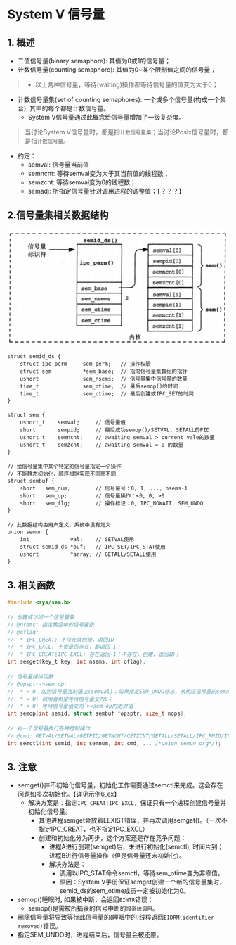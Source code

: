 # System V 信号量


## 1. 概述
* 二值信号量(binary semaphore): 其值为0或1的信号量；
* 计数信号量(counting semaphore): 其值为0~某个限制值之间的信号量；
> * 以上两种信号量，等待(waiting)操作都等待信号量的值变为大于0；
* 计数信号量集(set of counting semaphores): 一个或多个信号量(构成一个集合), 其中的每个都是计数信号量。
    * System V信号量通过此概念给信号量增加了一级复杂度。
> 当讨论System V信号量时，都是指`计数信号量集`；当讨论Posix信号量时，都是指`计数信号量`。
* 约定：
    * semval: 信号量当前值
    * semncnt: 等待semval变为大于其当前值的线程数；
    * semzcnt: 等待semval变为0的线程数；
    * semadj: 所指定信号量针对调用进程的调整值；【？？？】

## 2.信号量集相关数据结构
![信号量集结构图](./信号量集结构图.png)
```
struct semid_ds {
    struct ipc_perm     sem_perm;   // 操作权限
    struct sem          *sem_base;  // 指向信号量集数组的指针
    ushort              sem_nsems;  // 信号量集中信号量的数量
    time_t              sem_otime;  // 最后semop()的时间
    time_t              sem_ctime;  // 最后创建或IPC_SET的时间
}

struct sem {
    ushort_t    semval;     // 信号量值
    short       sempid;     // 最后成功semop()/SETVAL, SETALL的PID
    ushort_t    semncnt;    // awaiting semval > current vale的数量
    ushort_t    semzcnt;    // awaiting semval = 0 的数量
}

// 给信号量集中某个特定的信号量指定一个操作
// 不能静态初始化，顺序根据实现不同而不同
struct sembuf {
    short   sem_num;        // 信号量号：0, 1, ..., nsems-1
    short   sem_op;         // 信号量操作：<0, 0, >0
    short   sem_flg;        // 操作标记：0, IPC_NOWAIT, SEM_UNDO
}

// 此数据结构由用户定义，系统中没有定义
union semun {
    int             val;    // SETVAL使用
    struct semid_ds *buf;   // IPC_SET/IPC_STAT使用
    ushort          *array; // GETALL/SETALL使用
}
```

## 3. 相关函数
```c
#include <sys/sem.h>

// 创建或访问一个信号量集
// @nsems: 指定集合中的信号量数
// @oflag:
//  * IPC_CREAT: 不存在就创建，返回ID
//  * IPC_EXCL: 不管是否存在，都返回-1；
//  * IPC_CREAT|IPC_EXCL: 存在返回-1；不存在，创建，返回ID；
int semget(key_t key, int nsems, int oflag);

// 信号量操纵函数
// @opsptr->sem_op:
//  * > 0：加到信号量当前值上(semval)；如果指定SEM_UNDO标志，从相应信号量的semadj值中减去sem_op;
//  * = 0: 调用者希望等待信号量变为0；
//  * < 0: 等待信号量值变为`>=sem_op的绝对值`
int semop(int semid, struct sembuf *opsptr, size_t nops);

// 对一个信号量执行各种控制操作
// @cmd: GETVAL/SETVAL/GETPID/GETNCNT/GETZCNT/GETALL/SETALL/IPC_RMID/IPC_SET/IPC_STAT
int semctl(int semid, int semnum, int cmd, ... /*union semun org*/);
```

## 3. 注意
* semget()并不初始化信号量，初始化工作需要通过semctl来完成。这会存在问题如多次初始化。【详见[示例6_ex]()】
    * 解决方案是：指定`IPC_CREAT|IPC_EXCL`，保证只有一个进程创建信号量并初始化信号量。
        * 其他进程semget会放着EEXIST错误，并再次调用semget()。（一次不指定IPC_CREAT，也不指定IPC_EXCL）
        * 创建和初始化分为两步，这个方案还是存在竞争问题：
            * 进程A进行创建(semget)后，未进行初始化(semctl), 时间片到；进程B进行信号量操作（但是信号量还未初始化）。
            * 解决办法是：
                * 调用以IPC_STAT命令semctl，等待sem_otime变为非零值。
                * 原因：System V手册保证semget创建一个新的信号量集时，semid_ds的sem_otime成员一定被初始化为0。
* semop()睡眠时, 如果被中断，会返回`EINTR`错误；
    * semop()是需被所捕获的信号中断的`慢系统调用`。
* 删除信号量将导致等待此信号量的(睡眠中的)线程返回`EIDRM(identifier removed)`错误。
* 指定SEM_UNDO时，进程结束后，信号量会被还原。
